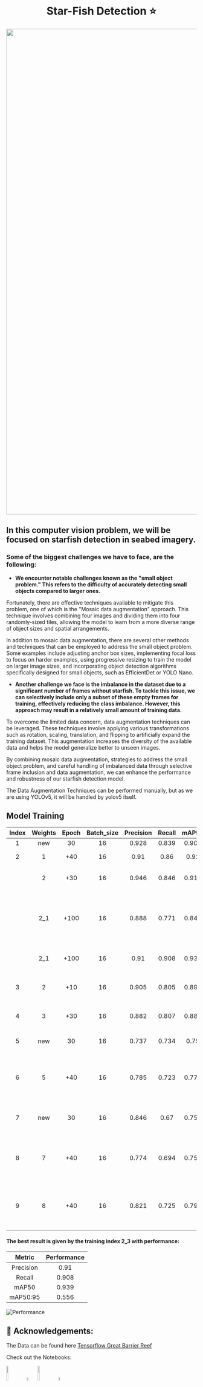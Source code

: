 <div align="center"><h1>Star-Fish Detection ⭐</h1></div>

<!-- <p align="center"><img src="https://i.ibb.co/jzhW8V6/starfish-sample2.png" alt="Seabed with starfish"></p> -->
<p align="center"><img src="https://i.ibb.co/QfM9nMs/Clouds-Convert-maxresdefault-1685913043.jpg" alt="hq720" width=1280></p>

## In this computer vision problem, we will be focused on starfish detection in seabed imagery.

### Some of the biggest challenges we have to face, are the following:

- **We encounter notable challenges known as the "small object problem." This refers to the difficulty of accurately detecting small objects compared to larger ones.**

Fortunately, there are effective techniques available to mitigate this problem, one of which is the "Mosaic data augmentation" approach. This technique involves combining four images and dividing them into four randomly-sized tiles, allowing the model to learn from a more diverse range of object sizes and spatial arrangements. 

In addition to mosaic data augmentation, there are several other methods and techniques that can be employed to address the small object problem. Some examples include adjusting anchor box sizes, implementing focal loss to focus on harder examples, using progressive resizing to train the model on larger image sizes, and incorporating object detection algorithms specifically designed for small objects, such as EfficientDet or YOLO Nano.

- **Another challenge we face is the imbalance in the dataset due to a significant number of frames without starfish. To tackle this issue, we can selectively include only a subset of these empty frames for training, effectively reducing the class imbalance. However, this approach may result in a relatively small amount of training data.**

To overcome the limited data concern, data augmentation techniques can be leveraged. These techniques involve applying various transformations such as rotation, scaling, translation, and flipping to artificially expand the training dataset. This augmentation increases the diversity of the available data and helps the model generalize better to unseen images.

By combining mosaic data augmentation, strategies to address the small object problem, and careful handling of imbalanced data through selective frame inclusion and data augmentation, we can enhance the performance and robustness of our starfish detection model.

The Data Augmentation Techniques can be performed manually, but as we are using YOLOv5, it will be handled by yolov5 itself.

## Model Training
| Index | Weights | Epoch | Batch_size | Precision | Recall | mAP50 | mAP50:95 | Training Comment
| :--: | :--: | :--: | :--: | :--: | :--: | :--: | :--: | :--: |
| 1 | new | 30 | 16 | 0.928 | 0.839 | 0.904 | 0.492 | Simple Training |
| 2 | 1 | +40 | 16 | 0.91 | 0.86 | 0.92 | 0.49 | Added Mixup Augmentation |
|   | 2 | +30 | 16 | 0.946 | 0.846 | 0.918 | 0.508 | Default Hyp.yaml and Custom Augmented Data (Patches) |
|   | 2_1 | +100 | 16 | 0.888 | 0.771 | 0.848 | 0.436 | - Custom hyp.starfish.yaml : Inc. 'box': '0.7', Dec. 'cls': '0.1', Dec. 'iou_t': '0.1' <br> - Added Mixup <br> - train data + custom augmneted data |
|   | 2_1 | +100 | 16 | 0.91 | 0.908 | 0.939 | 0.556 | Default Hyp.yaml and train data + custom augmneted data |
| 3 | 2 | +10 | 16 | 0.905 | 0.805 | 0.895 | 0.475 | Custom hyp.starfish.yaml : Inc. 'box': '0.5', Dec. 'cls': '0.2' |
| 4 | 3 | +30 | 16 | 0.882 | 0.807 | 0.884 | 0.485 | Custom Data Augmentation (Patches) |
| 5 | new | 30 | 16 | 0.737 | 0.734 | 0.75 | 0.378 | Preprocessed Tiles Data (2x2) (simple Training) |
| 6 | 5 | +40 | 16 | 0.785 | 0.723 | 0.776 | 0.416 | - Custom hyp.starfish.yaml : Inc. 'box': '0.7', Dec. 'cls': '0.1', Dec. 'iou_t': '0.1' <br> - Added Mixup Augmentation |
| 7 | new | 30 | 16 | 0.846 | 0.67 | 0.758 | 0.345 | Preprocessed Tiles Data (3x2) w/ bbox_tile_threshold=0.5 (simple Training) |
| 8 | 7 | +40 | 16 | 0.774 | 0.694 | 0.758 | 0.395 | - Custom hyp.starfish.yaml : Inc. 'box': '0.7', Dec. 'cls': '0.1', Dec. 'iou_t': '0.1' <br> - Added Mixup Augmentation |
| 9 | 8 | +40 | 16 | 0.821 | 0.725 | 0.793 | 0.433 | - Custom hyp.starfish.yaml : Inc. 'box': '0.7', Dec. 'cls': '0.1', Dec. 'iou_t': '0.1' <br> - Added Mixup Augmentation |

#### The best result is given by the training index 2_3 with performance:
| Metric | Performance |
| :--: | :--: |
| Precision | 0.91 |
| Recall | 0.908 |
| mAP50 | 0.939 |
| mAP50:95 | 0.556 |

![Performance](https://github.com/lunaSnowflake/StarFish-Object-Detection/assets/110465395/4942e102-1b73-4170-b838-2a3572dcafe9)

## 🌟 Acknowledgements:
The Data can be found here [Tensorflow Great Barrier Reef](https://www.kaggle.com/competitions/tensorflow-great-barrier-reef) <br/>

Check out the Notebooks:
<div align="left">
  <a href="https://colab.research.google.com/github/lunaSnowflake/StarFish-Object-Detection/blob/main.ipynb">
    <img src="https://github.com/ultralytics/yolov5/releases/download/v1.0/logo-colab-small.png" width="10%" /></a>
    <img src="https://github.com/ultralytics/assets/raw/main/social/logo-transparent.png" width="5%" alt="" />
  <a href="https://www.kaggle.com/code/lunaticsain/star-fish-object-detection">
    <img src="https://github.com/ultralytics/yolov5/releases/download/v1.0/logo-kaggle-small.png" width="10%" /></a>
    <img src="https://github.com/ultralytics/assets/raw/main/social/logo-transparent.png" width="5%" alt="" />
</div>

I am open to any suggestions, connect with me anywhere! <br/>
Also, I would appreciate it if I can get a 🌟 for this repository from your side. ☺

## 💻 Tech Stack:
<img src="https://i.ibb.co/vByQbTM/OIP.jpg" alt="Yolov5" width="auto" height="100"> </br>

![Python](https://img.shields.io/badge/python-3670A0?style=for-the-badge&logo=python&logoColor=ffdd54) 
![PyTorch](https://img.shields.io/badge/PyTorch-%23EE4C2C.svg?style=for-the-badge&logo=PyTorch&logoColor=white)
![OpenCV](https://img.shields.io/badge/opencv-%23white.svg?style=for-the-badge&logo=opencv&logoColor=white) 
![NumPy](https://img.shields.io/badge/numpy-%23013243.svg?style=for-the-badge&logo=numpy&logoColor=white)
![Pandas](https://img.shields.io/badge/pandas-%23150458.svg?style=for-the-badge&logo=pandas&logoColor=white)
![SciPy](https://img.shields.io/badge/SciPy-%230C55A5.svg?style=for-the-badge&logo=scipy&logoColor=%white)
![Matplotlib](https://img.shields.io/badge/Matplotlib-%23ffffff.svg?style=for-the-badge&logo=Matplotlib&logoColor=black)

## 💫 About Me:
![Dev Gif](https://media.giphy.com/media/f3iwJFOVOwuy7K6FFw/giphy.gif) <br/>

I am a Data Scientist/Analyst and a Developer <br/>
Check out my [GitHub](https://github.com/lunaSnowflake) profile for more details! See you on the other side :)

## 🌐 Socials:
[![LinkedIn](https://img.shields.io/badge/LinkedIn-%230077B5.svg?logo=linkedin&logoColor=white)](https://www.linkedin.com/in/hussainkhatumdi/) 
[![Kaggle](https://img.shields.io/badge/Kaggle-035a7d?logo=kaggle&logoColor=white)](https://www.kaggle.com/lunaticsain)
[![Medium](https://img.shields.io/badge/Medium-12100E?logo=medium&logoColor=white)](https://medium.com/@hussainkhatumadi53) 
[![Twitter](https://img.shields.io/badge/Twitter-%231DA1F2.svg?logo=Twitter&logoColor=white)](https://twitter.com/lunatic_sain) 

